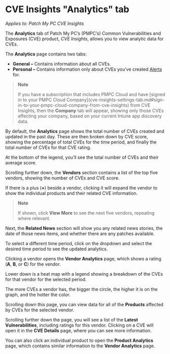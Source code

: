 # CVE Insights "Analytics" tab

_Applies to: Patch My PC CVE Insights_

The **Analytics** tab of Patch My PC’s (PMPC’s) Common Vulnerabilities and Exposures (CVE) product, _CVE Insights_, allows you to view analytic data for CVEs.

The **Analytics** page contains two tabs:

* **General –** Contains information about all CVEs.
* **Personal –** Contains information only about CVEs you’ve created [Alerts](cve-insights-alerts-tab.md) for.

> **Note**
>
> If you have a subscription that includes PMPC Cloud and have \[signed in to your PMPC Cloud Company]\(cve-insights-settings-tab.md#sign-in-to-your-pmpc-cloud-company-from-cve-insights) from CVE Insights, then the **Company** tab will appear, showing only those CVEs affecting your company, based on your current Intune app discovery data.

By default, the **Analytics** page shows the total number of CVEs created and updated in the past day. These are then broken down by CVE score, showing the percentage of total CVEs for the time period, and finally the total number of CVEs for that CVE rating.

At the bottom of the legend, you’ll see the total number of CVEs and their average score.

Scrolling further down, the **Vendors** section contains a list of the top five vendors, showing the number of CVEs and CVE score.

If there is a plus (**+**) beside a vendor, clicking it will expand the vendor to show the individual products and their related CVE information.

> **Note**
>
> If shown, click **View More** to see the next five vendors, repeating where relevant.

Next, the **Related News** section will show you any related news stories, the date of those news items, and whether there are any patches available.

To select a different time period, click on the dropdown and select the desired time period to see the updated analytics.

Clicking a vendor opens the **Vendor Analytics** page, which shows a rating (**A**, **B**, or **C**) for the vendor.

Lower down is a heat map with a legend showing a breakdown of the CVEs for that vendor for the selected period.

The more CVEs a vendor has, the bigger the circle, the higher it is on the graph, and the hotter the color.

Scrolling down this page, you can view data for all of the **Products** affected by CVEs for the selected vendor.

Scrolling further down the page, you will see a list of the **Latest Vulnerabilities**, including ratings for this vendor. Clicking on a CVE will open it in the **CVE Details** page, where you can see more information.

You can also click an individual product to open the **Product Analytics** page, which contains similar information to the **Vendor Analytics** page.
